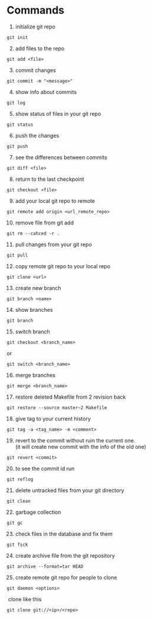 # Commands
1) initialize git repo
```
git init
```

2) add files to the repo
```
git add <file>
```

3) commit changes
```
git commit -m "<message>"
```

4) show info about commits
```
git log
```

5) show status of files in your git repo
```
git status
```

6) push the changes 
```
git push 
```

7) see the differences between commits
```
git diff <file>
```

8) return to the last checkpoint
```
git checkout <file> 
```

9) add your local git repo to remote
```
git remote add origin <url_remote_repo>
```

10) remove file from git add
```
git rm --cahced -r .
```

11) pull changes from your git repo
```
git pull
```

12) copy remote git repo to your local repo
```
git clone <url>
```

13) create new branch 
```
git branch <name>
```

14) show branches
```
git branch 
```

15) switch branch
```
git checkout <branch_name>
```
or
```
git switch <branch_name>
```
16) merge branches
```
git merge <branch_name>
```

17) restore deleted Makefile from 2 revision back
```
git restore --source master~2 Makefile
```

18) give tag to your current history
```
git tag -a <tag_name> -m <comment>
```

19) revert to the commit without ruin the current one.  
(it will create new commit with the info of the old one)
```
git revert <commit>
```
20) to see the commit id run
```
git reflog
```

21) delete untracked files from your git directory
```
git clean
```

22) garbage collection
```
git gc
```

23) check files in the database and fix them
```
git fsck
```

24) create archive file from the git repository
```
git archive --format=tar HEAD
```

25) create remote git repo for people to clone 
```
git daemon <options>
```
&nbsp;clone like this
```
git clone git://<ip>/<repo>
```